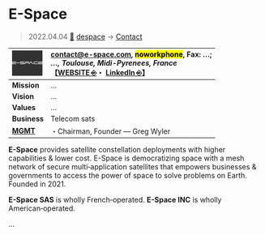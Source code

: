 # E-Space
> 2022.04.04 [🚀](../../index/index.md) [despace](../index.md) → [Contact](../contact.md)

|[![](../f/contact/e/e_space_logo1_thumb.webp)](../f/contact/e/e_space_logo1.webp)|<contact@e-space.com>, <mark>noworkphone</mark>, Fax: …;<br> *…, Toulouse, Midi-Pyrenees, France*<br> 【[WEBSITE ⎆](https://www.e-space.com/)・ [LinkedIn ⎆](https://www.linkedin.com/company/e-space-group)】|
|:-|:-|
|**Mission**|…|
|**Vision**|…|
|**Values**|…|
|**Business**|Telecom sats|
|**[MGMT](../mgmt.md)**|・Chairman, Founder — Greg Wyler|

**E-Space** provides satellite constellation deployments with higher capabilities & lower cost. E-Space is democratizing space with a mesh network of secure multi‑application satellites that empowers businesses & governments to access the power of space to solve problems on Earth. Founded in 2021.

**E-Space SAS** is wholly French‑operated. **E-Space INC** is wholly American‑operated.

<p style="page-break-after:always"> </p>

…
